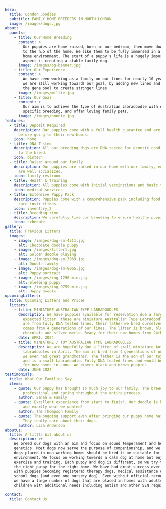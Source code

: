 ```yaml
---
hero:
  title: London Doodles
  subtitle: FAMILY HOME BREEDERS IN NORTH LONDON
  image: /images/dogs.jpg
about:
  panels:
    - title: Our Home Breeding
      content: >
        Our puppies are home raised, born in our bedroom, then move downstairs
        to the hub of the home. We like them to be fully immersed in a normal
        home environment. The start of a puppy's life is a hugely important
        aspect in creating a stable family dog.
      image: /images/bg-banner.jpg
    - title: Our Experience
      content: >
        We have been working as a family on our lines for nearly 10 years, but
        we are still working towards our goal, by adding new lines and opening
        the gene pool to create stronger lines.
      image: /images/millie.jpg
    - title: Our Goal
      content: >
        Our aim is to achieve the type of Australian Labradoodle with our own
        specific breeding, and offer loving family pets.
      image: /images/bonnie.jpg
features:
  - title: Deposit Required
    description: Our puppies come with a full health guarantee and are vet checked
      before going to their new homes.
    icon: home
  - title: DNA Tested
    description: All our breeding dogs are DNA tested for genetic conditions common
      to the breed.
    icon: biotech
  - title: Raised around our family
    description: Our puppies are raised in our home with our family, ensuring they
      are well socialized.
    icon: family_restroom
  - title: Health & Training
    description: All puppies come with initial vaccinations and basic training.
    icon: medical_services
  - title: Extensive Puppy Pack
    description: Puppies come with a comprehensive pack including food, toys, and
      care instructions.
    icon: inventory_2
  - title: Breeding time
    description: We carefully time our breeding to ensure healthy puppies and mothers.
    icon: schedule
gallery:
  title: Previous Litters
  images:
    - image: /images/dog-sm-4511.jpg
      alt: Chocolate doodle puppy
    - image: /images/litter1.jpg
      alt: Golden doodle playing
    - image: /images/dog-sm-3969.jpg
      alt: Doodle family
    - image: /images/dog-sm-8065.jpg
      alt: Puppy portrait
    - image: /images/img_1290-min.jpg
      alt: Sleeping puppy
    - image: /images/img_9759-min.jpg
      alt: Happy doodle
upcomingLitters:
  title: Upcoming Litters and Prices
  litters:
    - title: MINIATURE AUSTRALIAN TYPE LABRADOODLES
      description: We have puppies available for reservation due a larger than
        expected litter, these are miniature Australian Type Labradoodles. They
        are from fully DNA tested lines, their father we bred ourselves and
        comes from 4 generations of our lines. The litter is brown, black,
        chocolate and silver merle. Ready for their new homes from 24th April
      date: APRIL 2024
    - title: MINIATURE / TOY AUSTRALIAN TYPE LABRADOODLES
      description: We are hopefully due a litter of small miniature Australian type
        labradoodles in April. The mum is bred from 4 generations of our lines,
        we even had great grandmother. The father is the son of our toy poodle,
        and is a small Labradoodle. Fully DNA tested lines and would be ready
        for new homes in June. We expect black and brown puppies
      date: JUNE 2024
testimonials:
  title: What Our Families Say
  items:
    - quote: Our puppy has brought so much joy to our family. The breeder was
        professional and caring throughout the entire process.
      author: Sarah & Family
    - quote: Excellent experience from start to finish. Our doodle is healthy, happy,
        and exactly what we wanted!
      author: The Thompson Family
    - quote: The ongoing support even after bringing our puppy home has been amazing.
        They really care about their dogs.
      author: Lisa Anderson
aboutUs:
  title: A little bit about us
  description: >+
    We breed our dogs with an aim and focus on sound temperament and healthy
    genetics. Most dogs now serve the purpose of companionship, and we believe
    dogs placed in non-working homes should be bred to be suitable for a home
    environment. We focus on working towards a calm dog at home but enjoys
    exercise and training. Each puppy and dog is different, so we try to choose
    the right puppy for the right home. We have had great success over the years
    with puppies becoming registered therapy dogs, medical assistance dogs,
    school dogs (and even one nursery dog). Even without official recognition,
    we have a large number of dogs that are placed in homes with adults or
    children with additional needs including autism and other SEN requirements. 

contact:
  title: Contact Us
---
```

